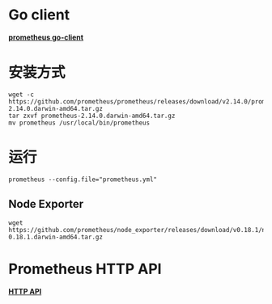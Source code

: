 # Go client

**[prometheus go-client](https://github.com/prometheus/client_golang)**


# 安装方式
```shell script
wget -c https://github.com/prometheus/prometheus/releases/download/v2.14.0/prometheus-2.14.0.darwin-amd64.tar.gz
tar zxvf prometheus-2.14.0.darwin-amd64.tar.gz
mv prometheus /usr/local/bin/prometheus
```

# 运行
```shell script
prometheus --config.file="prometheus.yml"
```

## Node Exporter
```shell script
wget https://github.com/prometheus/node_exporter/releases/download/v0.18.1/node_exporter-0.18.1.darwin-amd64.tar.gz
```

# Prometheus HTTP API
**[HTTP API](https://prometheus.io/docs/prometheus/latest/querying/api/)**
